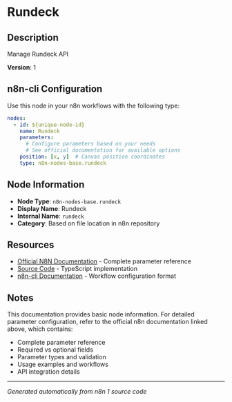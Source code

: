 # Rundeck

## Description

Manage Rundeck API

**Version**: 1

## n8n-cli Configuration

Use this node in your n8n workflows with the following type:

```yaml
nodes:
  - id: ${unique-node-id}
    name: Rundeck
    parameters:
      # Configure parameters based on your needs
      # See official documentation for available options
    position: [x, y]  # Canvas position coordinates
    type: n8n-nodes-base.rundeck
```

## Node Information

- **Node Type**: `n8n-nodes-base.rundeck`
- **Display Name**: Rundeck
- **Internal Name**: `rundeck`
- **Category**: Based on file location in n8n repository

## Resources

- [Official N8N Documentation](https://docs.n8n.io/integrations/builtin/app-nodes/n8n-nodes-base.rundeck/) - Complete parameter reference
- [Source Code](https://github.com/n8n-io/n8n/blob/master/packages/nodes-base/nodes/Rundeck/Rundeck.node.ts) - TypeScript implementation
- [n8n-cli Documentation](https://github.com/edenreich/n8n-cli) - Workflow configuration format

## Notes

This documentation provides basic node information. For detailed parameter configuration, 
refer to the official n8n documentation linked above, which contains:

- Complete parameter reference
- Required vs optional fields
- Parameter types and validation
- Usage examples and workflows
- API integration details

---
*Generated automatically from n8n 1 source code*
